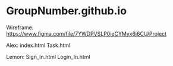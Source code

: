 # GroupNumber.github.io

Wireframe:
https://www.figma.com/file/7YWDPVSLP0ieCYMyx6i6CU/Project


Alex: index.html
      Task.html
      
Lemon: Sign_In.html
       Login_In.html
